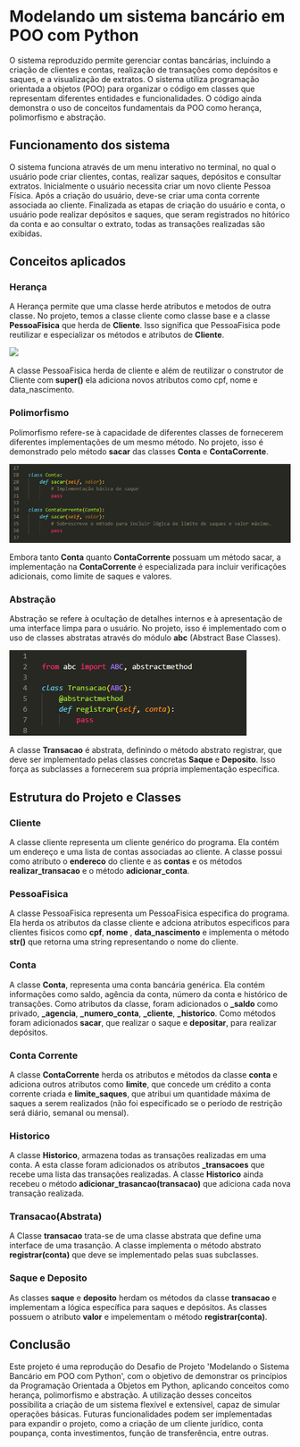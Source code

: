 # Modelando um sistema bancário em POO com Python

O sistema reproduzido permite gerenciar contas bancárias, incluindo a criação de clientes e contas, realização de transações como depósitos e saques, e a visualização de extratos. O sistema utiliza programação orientada a objetos (POO) para organizar o código em classes que representam diferentes entidades e funcionalidades. O código ainda demonstra o uso de conceitos fundamentais da POO como herança, polimorfismo e abstração. 

## Funcionamento dos sistema

O sistema funciona através de um menu interativo no terminal, no qual o usuário pode criar clientes, contas, realizar saques, depósitos e consultar extratos. Inicialmente o usuário necessita criar um novo cliente Pessoa Física. Após a criação do usuário, deve-se criar uma conta corrente associada ao cliente. Finalizada as etapas de criação do usuário e conta, o usuário pode realizar depósitos e saques, que seram registrados no hitórico da conta e ao consultar o extrato, todas as transações realizadas são exibidas.

## Conceitos aplicados

### Herança 

A Herança permite que uma classe herde atributos e metodos de outra classe. No projeto, temos a classe cliente como classe base e a classe **PessoaFisica** que herda de **Cliente**. Isso significa que PessoaFisica pode reutilizar e especializar os métodos e atributos de **Cliente**.

<div aling="center">
<img src="https://github.com/FredericoSander/Modelando_o_sistema_bancario_em_POO_com_Python/blob/main/Imagens/Heran%C3%A7a.png">
</div>

A classe PessoaFisica herda de cliente e além de reutilizar o construtor de Cliente com **super()** ela adiciona novos atributos como cpf, nome e data_nascimento.

### Polimorfismo

Polimorfismo refere-se à capacidade de diferentes classes de fornecerem diferentes implementações de um mesmo método. No projeto, isso é demonstrado pelo método **sacar** das classes **Conta** e **ContaCorrente**.

<div aling="center">
<img src="https://github.com/FredericoSander/Modelando_o_sistema_bancario_em_POO_com_Python/blob/main/Imagens/Polimorfismo.png">
</div>

Embora tanto **Conta** quanto **ContaCorrente** possuam um método sacar, a implementação na **ContaCorrente** é especializada para incluir verificações adicionais, como limite de saques e valores.

### Abstração

Abstração se refere à ocultação de detalhes internos e à apresentação de uma interface limpa para o usuário. No projeto, isso é implementado com o uso de classes abstratas através do módulo **abc** (Abstract Base Classes).

<div aling="center">
<img src="https://github.com/FredericoSander/Modelando_o_sistema_bancario_em_POO_com_Python/blob/main/Imagens/Abstrata.png">
</div>

A classe **Transacao** é abstrata, definindo o método abstrato registrar, que deve ser implementado pelas classes concretas **Saque** e **Deposito**. Isso força as subclasses a fornecerem sua própria implementação específica.

## Estrutura do Projeto e Classes

### Cliente

A classe cliente representa um cliente genérico do programa. Ela contém um endereço e uma lista de contas associadas ao cliente. A classe possui como atributo o **endereco** do cliente e as **contas** e os métodos  **realizar_transacao** e o método **adicionar_conta**.

### PessoaFisica

A classe PessoaFisica representa um PessoaFisica especifica do programa. Ela herda os atributos da classe cliente e adciona atributos especificos para clientes fisicos como **cpf**, **nome** , **data_nascimento** e implementa o método **__str__()** que retorna uma string representando o nome do cliente.

### Conta

A classe **Conta**, representa uma conta bancária genérica. Ela contém informações como saldo, agência da conta, número da conta e histórico de transações. Como atributos da classe, foram adicionados o **_saldo** como privado, **_agencia**, **_numero_conta**, **_cliente**, **_historico**. Como métodos foram adicionados **sacar**, que realizar o saque e **depositar**, para realizar depósitos.

### Conta Corrente 

A classe **ContaCorrente** herda os atributos e métodos da classe **conta** e adiciona outros atributos como **limite**, que concede um crédito a conta corrente criada e **limite_saques**, que atribui um quantidade máxima de saques a serem realizados (não foi especificado se o período de restrição será diário, semanal ou mensal).

### Historico

A classe **Historico**, armazena todas as transações realizadas em uma conta. A esta classe foram adicionados os atributos **_transacoes** que recebe uma lista das transações realizadas. A classe **Historico** ainda recebeu o método **adicionar_trasancao(transacao)** que adiciona cada nova transação realizada.

### Transacao(Abstrata)

A Classe **transacao** trata-se de uma classe abstrata que define uma interface de uma trasanção. A classe implementa o método abstrato **registrar(conta)** que deve se implementado pelas suas subclasses.

### Saque e Deposito

As classes **saque** e **deposito** herdam os métodos da classe **transacao** e implementam a lógica específica para saques e depósitos. As classes possuem o atributo **valor** e impelementam o método **registrar(conta)**.

## Conclusão
Este projeto é uma reprodução do Desafio de Projeto 'Modelando o Sistema Bancário em POO com Python', com o objetivo de demonstrar os princípios da Programação Orientada a Objetos em Python, aplicando conceitos como herança, polimorfismo e abstração. A utilização desses conceitos possibilita a criação de um sistema flexível e extensível, capaz de simular operações básicas. Futuras funcionalidades podem ser implementadas para expandir o projeto, como a criação de um cliente jurídico, conta poupança, conta investimentos, função de transferência, entre outras.